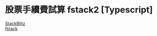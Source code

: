 股票手續費試算 fstack2  [Typescript]
=========

[StackBlitz](https://stackblitz.com/edit/fstack2)</br>
[fstack ](https://imneverdied.github.io/fstack/)
